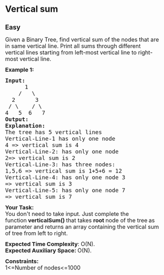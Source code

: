 # Vertical sum
## Easy 
<div class="problem-statement">
                <p></p><p><span style="font-size:18px">Given a Binary Tree, find vertical sum of the nodes that are in same vertical line. Print all sums through different vertical lines starting from left-most vertical line to right-most vertical line.</span></p>

<p><span style="font-size:18px"><strong>Example 1:</strong></span></p>

<pre style="position: relative;"><span style="font-size:18px"><strong>Input:</strong></span>
     <span style="font-size:18px">  1
    /   \
  2      3
 / \    / \
4   5  6   7
<strong>Output: 
Explanation:</strong></span>
<span style="font-size:18px">The tree has 5 vertical lines
Vertical-Line-1 has only one node
4 =&gt; vertical sum is 4
Vertical-Line-2: has only one node
2=&gt; vertical sum is 2
Vertical-Line-3: has three nodes:
1,5,6 =&gt; vertical sum is 1+5+6 = 12
Vertical-Line-4: has only one node 3
=&gt; vertical sum is 3
Vertical-Line-5: has only one node 7
=&gt; vertical sum is 7</span>
<div class="open_grepper_editor" title="Edit &amp; Save To Grepper"></div></pre>

<p><strong><span style="font-size:18px">Your Task:</span></strong><br>
<span style="font-size:18px">You don't need to take input. Just complete the function<strong>&nbsp;verticalSum()&nbsp;</strong>that takes <strong>root </strong>node of the tree<strong>&nbsp;</strong>as parameter and returns an array containing&nbsp;the vertical sum of tree from left to right.</span></p>

<p><span style="font-size:18px"><strong>Expected Time Complexity</strong>: O(N).<br>
<strong>Expected Auxiliary Space:&nbsp;</strong>O(N).</span></p>

<p><span style="font-size:18px"><strong>Constraints:</strong><br>
1&lt;=Number of nodes&lt;=1000</span></p>
 <p></p>
            </div>